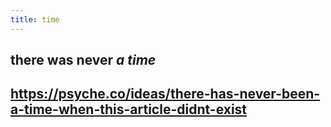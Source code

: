```yaml
---
title: time
---
```


## there was never *a time*
## https://psyche.co/ideas/there-has-never-been-a-time-when-this-article-didnt-exist
